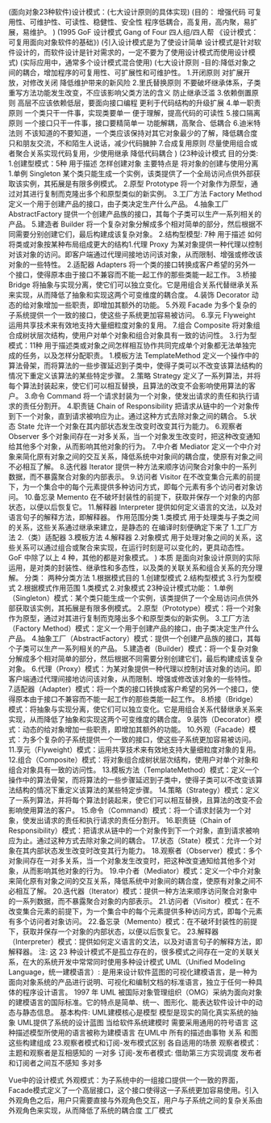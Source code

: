 (面向对象23种软件)设计模式：(七大设计原则的具体实现)
    (目的：
        增强代码 可复用性、可维护性、可读性、稳健性、安全性
        程序低耦合，高复用，高内聚，易扩展，易维护。
    )
    (1995 GoF 设计模式 Gang of Four 四人组/四人帮 《设计模式：可复用面向对象软件的基础》)
    (引入设计模式是为了使设计简单 设计模式是针对软件设计的，而软件设计是针对需求的，一定不要为了使用设计模式而使用设计模式)
    (实际应用中，通常多个设计模式混合使用)
    (七大设计原则 
        -目的:降低对象之间的耦合，增加程序的可复用性、可扩展性和可维护性。
        1.开闭原则
            对扩展开放，对修改关闭 
            降低维护带来的新风险
        2.里氏替换原则
            不要破坏继承体系，子类重写方法功能发生改变，不应该影响父类方法的含义
            防止继承泛滥
        3.依赖倒置原则
            高层不应该依赖低层，要面向接口编程
            更利于代码结构的升级扩展
        4.单一职责原则
            一个类只干一件事，实现类要单一
            便于理解，提高代码的可读性
        5.接口隔离原则
            一个接口只干一件事，接口要精简单一
            功能解耦，高聚合、低耦合
        6.迪米特法则
            不该知道的不要知道，一个类应该保持对其它对象最少的了解，降低耦合度
            只和朋友交流，不和陌生人说话，减少代码臃肿
        7.合成复用原则
            尽量使用组合或者聚合关系实现代码复用，少使用继承
            降低代码耦合
    )
    (23种设计模式
        目的分类:
            1.创建型模式：5种
                用于描述 怎样创建对象 主要特点是 将对象的创建与使用分离
                1.单例 Singleton
                    某个类只能生成一个实例，该类提供了一个全局访问点供外部获取该实例，其拓展是有限多例模式。
                2.原型 Prototype
                    将一个对象作为原型，通过对其进行复制而克隆出多个和原型类似的新实例。
                3.工厂方法 Factory Method
                    定义一个用于创建产品的接口，由子类决定生产什么产品。
                4.抽象工厂 AbstractFactory
                    提供一个创建产品族的接口，其每个子类可以生产一系列相关的产品。
                5.建造者 Builder
                    将一个复杂对象分解成多个相对简单的部分，然后根据不同需要分别创建它们，最后构建成该复杂对象。
            2.结构型模型: 7种
                用于描述 如何将类或对象按某种布局组成更大的结构1.代理 Proxy
                    为某对象提供一种代理以控制对该对象的访问。即客户端通过代理间接地访问该对象，从而限制、增强或修改该对象的一些特性。
                2.适配器 Adapters
                    将一个类的接口转换成客户希望的另外一个接口，使得原本由于接口不兼容而不能一起工作的那些类能一起工作。
                3.桥接 Bridge
                    将抽象与实现分离，使它们可以独立变化。它是用组合关系代替继承关系来实现，从而降低了抽象和实现这两个可变维度的耦合度。
                4.装饰 Decorator
                    动态的给对象增加一些职责，即增加其额外的功能。
                5.外观 Facade
                    为多个复杂的子系统提供一个一致的接口，使这些子系统更加容易被访问。
                6.享元 Flyweight
                    运用共享技术来有效地支持大量细粒度对象的复用。
                7.组合 Composite
                    将对象组合成树状层次结构，使用户对单个对象和组合对象具有一致的访问性。
            3.行为型模式：11种
                用于描述类或对象之间怎样相互协作共同完成单个对象都无法单独完成的任务，以及怎样分配职责。
                1.模板方法 TemplateMethod
                    定义一个操作中的算法骨架，而将算法的一些步骤延迟到子类中，使得子类可以不改变该算法结构的情况下重定义该算法的某些特定步骤。
                2.策略 Strategy
                    定义了一系列算法，并将每个算法封装起来，使它们可以相互替换，且算法的改变不会影响使用算法的客户。
                3.命令 Command
                    将一个请求封装为一个对象，使发出请求的责任和执行请求的责任分割开。
                4.职责链 Chain of Responsibility
                    把请求从链中的一个对象传到下一个对象，直到请求被响应为止。通过这种方式去除对象之间的耦合。
                5.状态 State
                    允许一个对象在其内部状态发生改变时改变其行为能力。
                6.观察者 Observer
                    多个对象间存在一对多关系，当一个对象发生改变时，把这种改变通知给其他多个对象，从而影响其他对象的行为。
                7.中介者 Mediator
                    定义一个中介对象来简化原有对象之间的交互关系，降低系统中对象间的耦合度，使原有对象之间不必相互了解。
                8.迭代器 Iterator
                    提供一种方法来顺序访问聚合对象中的一系列数据，而不暴露聚合对象的内部表示。
                9.访问者 Visitor
                    在不改变集合元素的前提下，为一个集合中的每个元素提供多种访问方式，即每个元素有多个访问者对象访问。
                10.备忘录 Memento
                    在不破坏封装性的前提下，获取并保存一个对象的内部状态，以便以后恢复它。
                11.解释器 Interpreter
                    提供如何定义语言的文法，以及对语言句子的解释方法，即解释器。
        作用范围分类
            1.类模式
                用于处理类与子类之间的关系，这些关系通过继承来建立，是静态的 在编译时刻便确定下来了
                1.工厂方法
                2.（类）适配器
                3.模板方法
                4.解释器
            2.对象模式
                用于处理对象之间的关系，这些关系可以通过组合或聚合来实现，在运行时刻是可以变化的，更具动态性。
                GoF 中除了以上 4 种，其他的都是对象模式。
    )
    本质
        是面向对象设计原则的实际运用，是对类的封装性、继承性和多态性，以及类的关联关系和组合关系的充分理解。
    分类：
        两种分类方法
            1.根据模式目的
                1.创建型模式
                2.结构型模式
                3.行为型模式
            2.根据模式作用范围
                1.类模式
                2.对象模式
    23种设计模式功能：
        1.单例（Singleton）模式：某个类只能生成一个实例，该类提供了一个全局访问点供外部获取该实例，其拓展是有限多例模式。
        2.原型（Prototype）模式：将一个对象作为原型，通过对其进行复制而克隆出多个和原型类似的新实例。
        3.工厂方法（Factory Method）模式：定义一个用于创建产品的接口，由子类决定生产什么产品。
        4.抽象工厂（AbstractFactory）模式：提供一个创建产品族的接口，其每个子类可以生产一系列相关的产品。
        5.建造者（Builder）模式：将一个复杂对象分解成多个相对简单的部分，然后根据不同需要分别创建它们，最后构建成该复杂对象。
        6.代理（Proxy）模式：为某对象提供一种代理以控制对该对象的访问。即客户端通过代理间接地访问该对象，从而限制、增强或修改该对象的一些特性。
        7.适配器（Adapter）模式：将一个类的接口转换成客户希望的另外一个接口，使得原本由于接口不兼容而不能一起工作的那些类能一起工作。
        8.桥接（Bridge）模式：将抽象与实现分离，使它们可以独立变化。它是用组合关系代替继承关系来实现，从而降低了抽象和实现这两个可变维度的耦合度。
        9.装饰（Decorator）模式：动态的给对象增加一些职责，即增加其额外的功能。
        10.外观（Facade）模式：为多个复杂的子系统提供一个一致的接口，使这些子系统更加容易被访问。
        11.享元（Flyweight）模式：运用共享技术来有效地支持大量细粒度对象的复用。
        12.组合（Composite）模式：将对象组合成树状层次结构，使用户对单个对象和组合对象具有一致的访问性。
        13.模板方法（TemplateMethod）模式：定义一个操作中的算法骨架，而将算法的一些步骤延迟到子类中，使得子类可以不改变该算法结构的情况下重定义该算法的某些特定步骤。
        14.策略（Strategy）模式：定义了一系列算法，并将每个算法封装起来，使它们可以相互替换，且算法的改变不会影响使用算法的客户。
        15.命令（Command）模式：将一个请求封装为一个对象，使发出请求的责任和执行请求的责任分割开。
        16.职责链（Chain of Responsibility）模式：把请求从链中的一个对象传到下一个对象，直到请求被响应为止。通过这种方式去除对象之间的耦合。
        17.状态（State）模式：允许一个对象在其内部状态发生改变时改变其行为能力。
        18.观察者（Observer）模式：多个对象间存在一对多关系，当一个对象发生改变时，把这种改变通知给其他多个对象，从而影响其他对象的行为。
        19.中介者（Mediator）模式：定义一个中介对象来简化原有对象之间的交互关系，降低系统中对象间的耦合度，使原有对象之间不必相互了解。
        20.迭代器（Iterator）模式：提供一种方法来顺序访问聚合对象中的一系列数据，而不暴露聚合对象的内部表示。
        21.访问者（Visitor）模式：在不改变集合元素的前提下，为一个集合中的每个元素提供多种访问方式，即每个元素有多个访问者对象访问。
        22.备忘录（Memento）模式：在不破坏封装性的前提下，获取并保存一个对象的内部状态，以便以后恢复它。
        23.解释器（Interpreter）模式：提供如何定义语言的文法，以及对语言句子的解释方法，即解释器。
    注:
        这 23 种设计模式不是孤立存在的，很多模式之间存在一定的关联关系，在大的系统开发中常常同时使用多种设计模式
UML（Unified Modeling Language，统一建模语言）:
    是用来设计软件蓝图的可视化建模语言，是一种为面向对象系统的产品进行说明、可视化和编制文档的标准语言，独立于任何一种具体的程序设计语言。
    1997 年 UML 被国际对象管理组织（OMG）采纳为面向对象的建模语言的国际标准。它的特点是简单、统一、图形化、能表达软件设计中的动态与静态信息。
基本构件:
    UML建模核心是模型 模型是现实的简化真实系统的抽象 UML提供了系统的设计蓝图 当给软件系统建模时 需要采用通用的符号语言 这种描述模型所使用的语言被称为建模语言 在UML中 所有的描述由事物 关系 和图这些构建组成
23.观察者模式和订阅-发布模式区别 各自适用的场景
    观察者模式：
        主题和观察者是互相感知的 
        一对多
    订阅-发布者模式:
        借助第三方实现调度 发布者和订阅者之间互不感知
        多对多

Vue中的设计模式
外观模式：为子系统中的一组接口提供一个一致的界面，Facade模式定义了一个高层接口，这个接口使得这一子系统更加容易使用。引入外观角色之后，用户只需要直接与外观角色交互，用户与子系统之间的复杂关系由外观角色来实现，从而降低了系统的耦合度
工厂模式